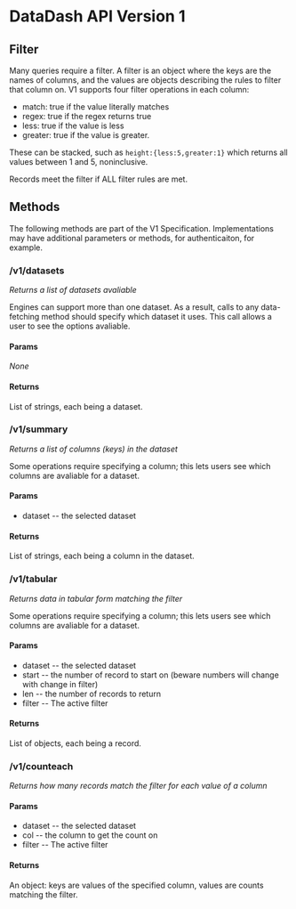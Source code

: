 # DataDash API Version 1

## Filter
Many queries require a filter. A filter is an object where the keys are the names of columns, and the values are objects describing the rules to filter that column on.
V1 supports four filter operations in each column:
- match: true if the value literally matches
- regex: true if the regex returns true
- less: true if the value is less
- greater: true if the value is greater.

These can be stacked, such as `height:{less:5,greater:1}` which returns all values between 1 and 5, noninclusive.

Records meet the filter if ALL filter rules are met.

## Methods

The following methods are part of the V1 Specification. Implementations may have additional parameters or methods, for authenticaiton, for example.

### /v1/datasets
*Returns a list of datasets avaliable*

Engines can support more than one dataset. As a result, calls to any data-fetching method should specify which dataset it uses. This call allows a user to see the options avaliable. 
#### Params
*None*
#### Returns
List of strings, each being a dataset.

### /v1/summary
*Returns a list of columns (keys) in the dataset*

Some operations require specifying a column; this lets users see which columns are avaliable for a dataset.
#### Params
- dataset -- the selected dataset
#### Returns
List of strings, each being a column in the dataset.


### /v1/tabular
*Returns data in tabular form matching the filter*

Some operations require specifying a column; this lets users see which columns are avaliable for a dataset.
#### Params
- dataset -- the selected dataset
- start -- the number of record to start on (beware numbers will change with change in filter)
- len -- the number of records to return
- filter -- The active filter
#### Returns
List of objects, each being a record.


### /v1/counteach
*Returns how many records match the filter for each value of a column*

#### Params
- dataset -- the selected dataset
- col -- the column to get the count on
- filter -- The active filter
#### Returns
An object: keys are values of the specified column, values are counts matching the filter.

